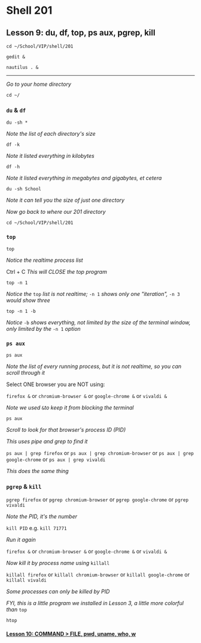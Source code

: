 # Shell 201
## Lesson 9: du, df, top, ps aux, pgrep, kill

`cd ~/School/VIP/shell/201`

`gedit &`

`nautilus . &`
___

*Go to your home directory*

`cd ~/`

### `du` & `df`

`du -sh *`

*Note the list of each directory's size*

`df -k`

*Note it listed everything in kilobytes*

`df -h`

*Note it listed everything in megabytes and gigabytes, et cetera*

`du -sh School`

*Note it can tell you the size of just one directory*

*Now go back to where our 201 directory*

`cd ~/School/VIP/shell/201`

### `top`

`top`

*Notice the realtime process list*

Ctrl + C *This will CLOSE the top program*

`top -n 1`

*Notice the* `top` *list is not realtime;* `-n 1` *shows only one "iteration",* `-n 3` *would show three*

`top -n 1 -b`

*Notice* `-b` *shows everything, not limited by the size of the terminal window, only limited by the* `-n 1` *option*

### `ps aux`

`ps aux`

*Note the list of every running process, but it is not realtime, so you can scroll through it*

Select ONE browser you are NOT using:

`firefox &` or `chromium-browser &` or `google-chrome &` or `vivaldi &`

*Note we used* `&`*to keep it from blocking the terminal*

`ps aux`

*Scroll to look for that browser's process ID (PID)*

*This uses pipe and grep to find it*

`ps aux | grep firefox` or `ps aux | grep chromium-browser` or `ps aux | grep google-chrome` or `ps aux | grep vivaldi`

*This does the same thing*

### `pgrep` & `kill`

`pgrep firefox` or `pgrep chromium-browser` or `pgrep google-chrome` or `pgrep vivaldi`

*Note the PID, it's the number*

`kill PID` e.g. `kill 71771`

*Run it again*

`firefox &` or `chromium-browser &` or `google-chrome &` or `vivaldi &`

*Now kill it by process name using* `killall`

`killall firefox` or `killall chromium-browser` or `killall google-chrome` or `killall vivaldi`

*Some processes can only be killed by PID*

*FYI, this is a little program we installed in Lesson 3, a little more colorful than* `top`

`htop`

#### [Lesson 10: COMMAND > FILE, pwd, uname, who, w](https://github.com/inkVerb/vip/blob/master/201-shell/Lesson-10.md)
